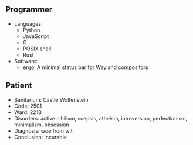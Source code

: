 <h2>Programmer</h2>
<ul>
	<li>
		Languages:
		<ul>
			<li>Python</li>
			<li>JavaScript</li>
			<li>C</li>
			<li>POSIX shell</li>
			<li>Rust</li>
		</ul>
	</li>
	<li>
		Software:
		<ul>
			<li><a href="https://github.com/d4yr41n/ergo">ergo</a>: A minimal status bar for Wayland compositors</li>
		</ul>
	</li>
</ul>
<h2>Patient</h2>
<ul>
	<li>Sanitarium: Castle Wolfenstein</li>
	<li>Code: 2501</li>
	<li>Ward: 221B</li>
	<li>
		Disorders: active nihilism, scepsis, atheism,
		introversion, perfectionism, minimalism, obsession
	</li>
	<li>Diagnosis: woe from wit</li>
	<li>Conclusion: incurable</li>
</ul>
